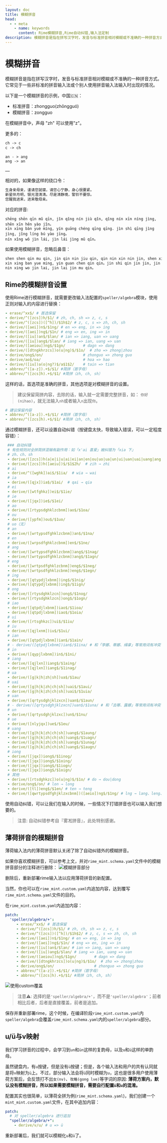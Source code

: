 ```yaml
---
layout: doc
title: 模糊拼音
head:
  - - meta
    - name: keywords
      content: Rime模糊拼音,Rime自动纠错,输入法定制
description: 模糊拼音是指在拼写汉字时，发音与标准拼音相对模糊或不准确的一种拼音方式。它常见于一些非标准的拼音输入法或个别人使用拼音输入法输入时出现的情况。在薄荷输入法、Rime内，如何设置模糊拼音，可以查看本文教程。
---
```


# 模糊拼音

模糊拼音是指在拼写汉字时，发音与标准拼音相对模糊或不准确的一种拼音方式。它常见于一些非标准的拼音输入法或个别人使用拼音输入法输入时出现的情况。

以下是一个模糊拼音的示例，中国🇨🇳：
- 标准拼音：zhongguo(zhōngguó)
- 模糊拼音：zongguo

在模糊拼音中，声母 "zh" 可以使用"z"。

更多的：
```txt
ch -> c
c -> ch

an - > ang
ang -> an

……
```

相对的，如果像这样的绕口令：
```txt
生身亲母亲，谨请您就寝，请您心宁静，身心很要紧。
新星伴月明，银光澄清清。尽是清静境，警铃不要惊。
您醒我进来，进来敬母亲。
```
对应的拼音: 
```text
shēng shēn qīn mǔ qīn, jǐn qǐng nín jiù qǐn, qǐng nín xīn níng jìng, shēn xīn hěn yào jǐn。
xīn xīng bàn yuè míng, yín guāng chéng qīng qīng. jìn shì qīng jìng jìng, jǐng líng bú yào jīng。
nín xǐng wǒ jìn lái, jìn lái jìng mǔ qīn。
```

如果使用模糊拼音，忽略后鼻音：
```txt
shen shen qin mu qin, jin qin nin jiu qin, qin nin xin nin jin, shen xin hen yao jin。
xin xing ban yue ming, yin guan chen qin qin。jin shi qin jin jin, jin lin bu yao jin。
nin xing wo jin lai, jin lai jin mu qin。
```

## Rime的模糊拼音设置
使用Rime进行模糊拼音，就需要更改输入法配置的`speller/algebra`模块，使用正则对输入的内容进行替换：
```yaml
- erase/^xx$/ # 首选保留
- derive/^([zcs])h/$1/ # zh, ch, sh => z, c, s
- derive/^([zcs])([^h])/$1h$2/ # z, c, s => zh, ch, sh
- derive/([aei])n$/$1ng/ # en => eng, in => ing
- derive/([aei])ng$/$1n/ # eng => en, ing => in
- derive/([iu])an$/$lan/ # ian => iang, uan => uang
- derive/([iu])ang$/$lan/ # iang => ian, uang => uan
- derive/([aeiou])ng$/$1gn/        # dagn => dang
- derive/([dtngkhrzcs])o(u|ng)$/$1o/  # zho => zhong|zhou
- derive/ong$/on/                  # zhonguo => zhong guo
- derive/ao$/oa/                   # hoa => hao
- derive/([iu])a(o|ng?)$/a$1$2/    # tain => tian
- abbrev/^([a-z]).+$/$1/ #简拼（首字母）
- abbrev/^([zcs]h).+$/$1/ #简拼（zh, ch, sh）
```
这样的话，首选项是准确的拼音，其他选项是对模糊拼音的设置。

> 建议保留简拼内容，去除的话，输入就一定需要完整拼音，如： `你好(nihao)`，就无法输入`nh`或者输入`n`出现`你`。
```yaml
# 建议保留内容
- abbrev/^([a-z]).+$/$1/ #简拼（首字母）
- abbrev/^([zcs]h).+$/$1/ #简拼（zh, ch, sh）
```

通过模糊拼音，还可以设置自动纠错（按键盘太快，导致输入错误，可以一定程度容错）：
```yaml
 ### 自动纠错
 # 有些规则对全拼简拼混输有副作用：如「x'ai 喜爱」被纠错为「xia 下」
 # zh、ch、sh
 - derive/([zcs])h(a|e|i|u|ai|ei|an|en|ou|uo|ua|un|ui|uan|uai|uang|ang|eng|ong)$/h$1$2/  # hzi → zhi
 - derive/([zcs])h([aeiu])$/$1$2h/  # zih → zhi
 # ai
 - derive/^([wghk])ai$/$1ia/  # wia → wai
 # ia
 - derive/([qjx])ia$/$1ai/  # qai → qia
 # ei
 - derive/([wtfghkz])ei$/$1ie/
 # ie
 - derive/([jqx])ie$/$1ei/
 # ao
 - derive/([rtypsdghklzcbnm])ao$/$1oa/
 # ou
 - derive/([ypfm])ou$/$1uo/
 # uo（无）
 # an
 - derive/([wrtypsdfghklzcbnm])an$/$1na/
 # en
 - derive/([wrpsdfghklzcbnm])en$/$1ne/
 # ang
 - derive/([wrtypsdfghklzcbnm])ang$/$1nag/
 - derive/([wrtypsdfghklzcbnm])ang$/$1agn/
 # eng
 - derive/([wrtpsdfghklzcbnm])eng$/$1neg/
 - derive/([wrtpsdfghklzcbnm])eng$/$1egn/
 # ing
 - derive/([qtypdjlxbnm])ing$/$1nig/
 - derive/([qtypdjlxbnm])ing$/$1ign/
 # ong
 - derive/([rtysdghklzcn])ong$/$1nog/
 - derive/([rtysdghklzcn])ong$/$1ogn/
 # iao
 - derive/([qtpdjlxbnm])iao$/$1ioa/
 - derive/([qtpdjlxbnm])iao$/$1oia/
 # ui
 - derive/([rtsghkzc])ui$/$1iu/
 # iu
 - derive/([qjlxnm])iu$/$1ui/
 # ian
 - derive/([qtpdjlxbnm])ian$/$1ain/
 # - derive/([qtpdjlxbnm])ian$/$1ina/ # 和「李娜、蒂娜、缉拿」等常用词有冲突
 # in
 - derive/([qypjlxbnm])in$/$1ni/
 # iang
 - derive/([qjlxn])iang$/$1aing/
 - derive/([qjlxn])iang$/$1inag/
 # ua
 - derive/([g|k|h|zh|sh])ua$/$1au/
 # uai
 - derive/([g|h|k|zh|ch|sh])uai$/$1aui/
 - derive/([g|h|k|zh|ch|sh])uai$/$1uia/
 # uan
 - derive/([qrtysdghjklzxcn])uan$/$1aun/
 # - derive/([qrtysdghjklzxcn])uan$/$1una/ # 和「去哪、露娜」等常用词有冲突
 # un
 - derive/([qrtysdghjklzxc])un$/$1nu/
 # ue
 - derive/([nlyjqx])ue$/$1eu/
 # uang
 - derive/([g|h|k|zh|ch|sh])uang$/$1aung/
 - derive/([g|h|k|zh|ch|sh])uang$/$1uagn/
 - derive/([g|h|k|zh|ch|sh])uang$/$1unag/
 - derive/([g|h|k|zh|ch|sh])uang$/$1augn/
 # iong
 - derive/([jqx])iong$/$1inog/
 - derive/([jqx])iong$/$1oing/
 - derive/([jqx])iong$/$1iogn/
 - derive/([jqx])iong$/$1oign/
 # 其他
 - derive/([rtsdghkzc])o(u|ng)$/$1o/ # do → dou|dong
 - derive/ong$/on/ # lon → long
 - derive/([tl])eng$/$1en/ # ten → teng
 - derive/([qwrtypsdfghjklzxcbnm])([aeio])ng$/$1ng/ # lng → lang、leng、ling、long
```
使用自动纠错，可以让我们在输入的时候，一些情况下打错拼音也可以输入我们想要的。
> 注意: 自动纠错参考自『雾凇拼音』，此处特别感谢。

## 薄荷拼音的模糊拼音<Badge type="tip" text="^2025.08.22" />
薄荷输入法内的薄荷拼音默认关闭了除了自动纠错外的模糊拼音。

如果你喜欢模糊拼音，可以参考上文，并对`rime_mint.schema.yaml`文件中的模糊拼音部分的注释进行删除：
![模糊拼音部分](/image/guide/fuzzyPinyinMintSchema.webp)

删除后，重新部署rime输入法以应用薄荷拼音的新配置。

当然，你也可以在`rime_mint.custom.yaml`内追加内容，达到覆写`rime_mint.schema.yaml`文件的目的。

在`rime_mint.custom.yaml`内追加内容：
```yaml
patch:
  'speller/algebra/+':
     - erase/^xx$/ # 首选保留
     - derive/^([zcs])h/$1/ # zh, ch, sh => z, c, s
     - derive/^([zcs])([^h])/$1h$2/ # z, c, s => zh, ch, sh
     - derive/([aei])n$/$1ng/ # en => eng, in => ing
     - derive/([aei])ng$/$1n/ # eng => en, ing => in
     - derive/([iu])an$/$lan/ # ian => iang, uan => uang
     - derive/([iu])ang$/$lan/ # iang => ian, uang => uan
     - derive/([aeiou])ng$/$1gn/        # dagn => dang
     - derive/([dtngkhrzcs])o(u|ng)$/$1o/  # zho => zhong|zhou
     - derive/ong$/on/                  # zhonguo => zhong guo
     - abbrev/^([a-z]).+$/$1/ #简拼（首字母）
     - abbrev/^([zcs]h).+$/$1/ #简拼（zh, ch, sh）
```

![使用custom覆盖](/image/guide/fuzzyPinyinMintCustom.webp)

> 注意⚠️: 选择的是`'speller/algebra/+'`，而不是`'speller/algebra'`；前者相比后者，后者是直接覆盖，前者是追加。


保存并重新部署rime，这个时候，在编译阶段`rime_mint.custom.yaml`内`speller/algebra`会覆盖`rime_mint.schema.yaml`内的`speller/algebra`部分。

## u/ü与v映射 <Badge type="tip" text="^2024.10.02" />
我们学习拼音的过程中，会学习到`un`和`ün`这样的复韵母，以及`u`和`ü`这样的单韵母。

虽然键盘内，有`u`按键，但是没有`ü`按键；但是，各个输入法和用户的共有认同就是将`v`映射为`ü`上。不过，部分输入法会将`ü`同时模糊为`u`，这也是很多用户使用薄荷方案后，会反馈打不出`女(nv)`、`攻略(gong lve)`等字词的原因: **薄荷方案内，默认没有模糊拼音，所以如果需要模糊拼音，需要自行配置`ü`和`u`的混淆。**

配置其实也很简单，以薄荷全拼为例(`rime_mint.schema.yaml`)，我们创建一个`mint_mint.custom.yaml`文件，在其中追加内容：
```yaml 
patch:
  # 对 speller/algebra 进行追加
  "speller/algebra/+":
    - derive/v/u/ # u => ü
```
重新部署后，我们就可以模糊化`u`和`ü`了。